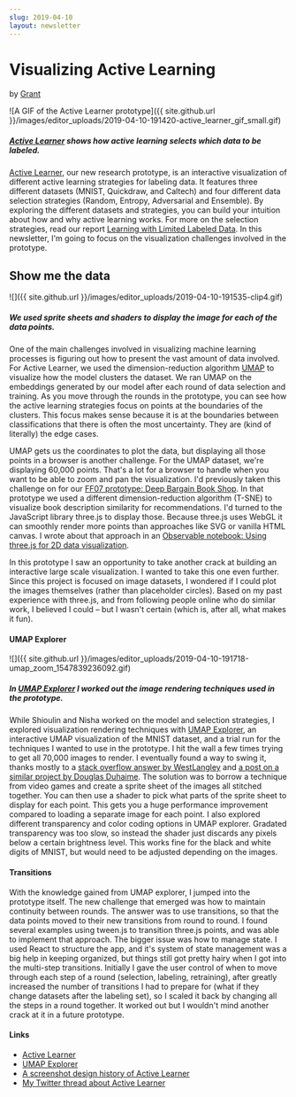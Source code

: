 ```yaml
---
slug: 2019-04-10
layout: newsletter
---
```


# Visualizing Active Learning

by [Grant](https://twitter.com/grantcuster)

![A GIF of the Active Learner prototype]({{ site.github.url }}/images/editor_uploads/2019-04-10-191420-active_learner_gif_small.gif)

##### [Active Learner](https://activelearner.fastforwardlabs.com/) shows how active learning selects which data to be labeled.

[Active Learner](https://activelearner.fastforwardlabs.com/), our new research prototype, is an interactive visualization of different active learning strategies for labeling data. It features three different datasets (MNIST, Quickdraw, and Caltech) and four different data selection strategies (Random, Entropy, Adversarial and Ensemble). By exploring the different datasets and strategies, you can build your intuition about how and why active learning works. For more on the selection strategies, read our report [Learning with
Limited Labeled Data](https://blog.fastforwardlabs.com/2019/04/02/a-guide-to-learning-with-limited-labeled-data.html). In this newsletter, I'm going to focus on the visualization challenges involved in the prototype.

## Show me the data

![]({{ site.github.url }}/images/editor_uploads/2019-04-10-191535-clip4.gif)

##### We used sprite sheets and shaders to display the image for each of the data points.

One of the main challenges involved in visualizing machine learning processes is figuring out how to present the vast amount of data involved. For Active Learner, we used the dimension-reduction algorithm [UMAP](https://umap-learn.readthedocs.io/en/latest/) to visualize how the model clusters the dataset.  We ran UMAP on the embeddings generated by our model after each round of data selection and training. As you move through the rounds in the prototype, you can see how the active learning strategies focus on points at the boundaries of the clusters. This focus makes sense because it is at the boundaries between classifications that there is often the most uncertainty. They are (kind of literally) the edge cases.

UMAP gets us the coordinates to plot the data, but displaying all those points in a browser is another challenge. For the UMAP dataset, we're displaying 60,000 points. That's a lot for a browser to handle when you want to be able to zoom and pan the visualization. I'd previously taken this challenge on for our [FF07 prototype: Deep Bargain Book Shop](https://ff07.fastforwardlabs.com/deep_bargain/). In that prototype we used a different dimension-reduction algorithm (T-SNE) to visualize book description similarity for recommendations. I'd turned to the JavaScript library three.js to display those. Because three.js uses WebGL it can smoothly
render more points than approaches like SVG or vanilla HTML canvas. I wrote about that approach in an [Observable notebook: Using three.js for 2D data visualization](https://observablehq.com/@grantcuster/using-three-js-for-2d-data-visualization).

In this prototype I saw an opportunity to take another crack at building an interactive large scale visualization. I wanted to take this one even further. Since this project is focused on image datasets, I wondered if I could plot the images themselves (rather than placeholder circles). Based on my past experience with three.js, and from following people online who do similar work, I believed I could – but I wasn't certain (which is, after all, what makes it fun).

#### UMAP Explorer

![]({{ site.github.url }}/images/editor_uploads/2019-04-10-191718-umap_zoom_1547839236092.gif)

##### In [UMAP Explorer](https://grantcuster.github.io/umap-explorer/) I worked out the image rendering techniques used in the prototype.

While Shioulin and Nisha worked on the model and selection strategies, I explored visualization rendering techniques with [UMAP Explorer](https://grantcuster.github.io/umap-explorer/), an interactive UMAP visualization of the MNIST dataset, and a trial run for the techniques I wanted to use in the prototype. I hit the wall a few times trying to get all 70,000 images to render. I eventually found a way to swing it, thanks mostly to a [stack overflow answer by WestLangley](https://stackoverflow.com/questions/25335967/texture-atlas-offset-repeat-works-for-meshes-but-is-ignored-for-point-system-par/25372202#25372202) and [a post on a similar project by Douglas Duhaime](https://douglasduhaime.com/posts/visualizing-tsne-maps-with-three-js.html). The solution was to borrow a technique from video games and create a sprite sheet of the images all stitched together. You can then use a shader to pick what parts of the sprite sheet to display for each point. This gets you a huge performance improvement compared to loading a separate image for each point. I also explored different transparency and color coding options in UMAP explorer. Gradated transparency was too slow, so instead the shader just discards any pixels below a certain brightness level. This works fine for the black and white digits of MNIST, but would need to be adjusted depending on the images.

#### Transitions

With the knowledge gained from UMAP explorer, I jumped into the prototype itself. The new challenge that emerged was how to maintain continuity between rounds. The answer was to use transitions, so that the data points moved to their new transitions from round to round. I found several examples using tween.js to transition three.js points, and was able to implement that approach. The bigger issue was how to manage state. I used React to structure the app, and it's system of state management was a big help in keeping organized, but things still got pretty hairy when I got into the multi-step transitions. Initially I gave the user control of when to move through each step of a round (selection, labeling, retraining), after greatly increased the number of transitions I had to prepare for (what if they change datasets after the labeling set), so I scaled it back by changing all the steps in a round together. It worked out but I wouldn't mind another crack at it in a future prototype.

#### Links

- [Active Learner](https://activelearner.fastforwardlabs.com/)
- [UMAP Explorer](https://grantcuster.github.io/umap-explorer/)
- [A screenshot design history of Active Learner](http://feed.grantcuster.com/stack/ff10-prototype)
- [My Twitter thread about Active Learner](https://twitter.com/GrantCuster/status/1113502812552474625)